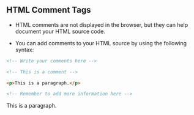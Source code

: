 ## HTML Comment Tags

- HTML comments are not displayed in the browser, but they can help document your HTML source code.

- You can add comments to your HTML source by using the following syntax:

```html
<!-- Write your comments here -->
```

<!-- Write your comments here -->

```html
<!-- This is a comment -->

<p>This is a paragraph.</p>

<!-- Remember to add more information here -->
```

<!-- This is a comment -->

<p>This is a paragraph.</p>

<!-- Remember to add more information here -->